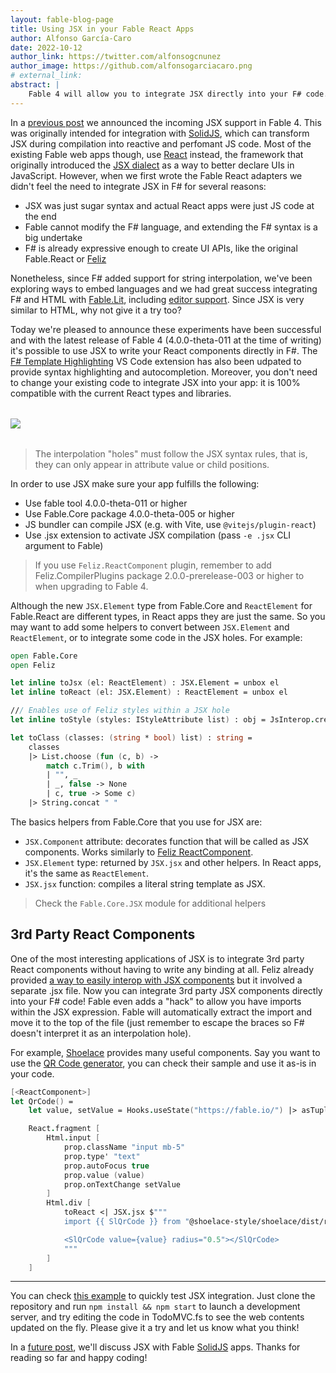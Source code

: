```yaml
---
layout: fable-blog-page
title: Using JSX in your Fable React Apps
author: Alfonso García-Caro
date: 2022-10-12
author_link: https://twitter.com/alfonsogcnunez
author_image: https://github.com/alfonsogarciacaro.png
# external_link:
abstract: |
    Fable 4 will allow you to integrate JSX directly into your F# code. You can take advantage of this to improve interop with 3rd party components, or if you just prefer the JSX syntax to declare your UIs.
---
```


In a [previous post](2022-06-06-Snake_Island_alpha.html) we announced the incoming JSX support in Fable 4. This was originally intended for integration with [SolidJS](https://www.solidjs.com/), which can transform JSX during compilation into reactive and perfomant JS code. Most of the existing Fable web apps though, use [React](https://reactjs.org/) instead, the framework that originally introduced the [JSX dialect](https://reactjs.org/docs/introducing-jsx.html) as a way to better declare UIs in JavaScript. However, when we first wrote the Fable React adapters we didn't feel the need to integrate JSX in F# for several reasons:

- JSX was just sugar syntax and actual React apps were just JS code at the end
- Fable cannot modify the F# language, and extending the F# syntax is a big undertake
- F# is already expressive enough to create UI APIs, like the original Fable.React or [Feliz](https://zaid-ajaj.github.io/Feliz/)

Nonetheless, since F# added support for string interpolation, we've been exploring ways to embed languages and we had great success integrating F# and HTML with [Fable.Lit](https://fable.io/Fable.Lit/), including [editor support](https://marketplace.visualstudio.com/items?itemName=alfonsogarciacaro.vscode-template-fsharp-highlight). Since JSX is very similar to HTML, why not give it a try too?

Today we're pleased to announce these experiments have been successful and with the latest release of Fable 4 (4.0.0-theta-011 at the time of writing) it's possible to use JSX to write your React components directly in F#. The [F# Template Highlighting](https://marketplace.visualstudio.com/items?itemName=alfonsogarciacaro.vscode-template-fsharp-highlight) VS Code extension has also been udpated to provide syntax highlighting and autocompletion. Moreover, you don't need to change your existing code to integrate JSX into your app: it is 100% compatible with the current React types and libraries.

<img src="./jsx-react.webp" style="max-width: 40rem; margin: 2rem auto; display: block;" />

> The interpolation "holes" must follow the JSX syntax rules, that is, they can only appear in attribute value or child positions.

In order to use JSX make sure your app fulfills the following:

- Use fable tool 4.0.0-theta-011 or higher
- Use Fable.Core package 4.0.0-theta-005 or higher
- JS bundler can compile JSX (e.g. with Vite, use `@vitejs/plugin-react`)
- Use .jsx extension to activate JSX compilation (pass `-e .jsx` CLI argument to Fable)

> If you use `Feliz.ReactComponent` plugin, remember to add Feliz.CompilerPlugins package 2.0.0-prerelease-003 or higher to when upgrading to Fable 4.

Although the new `JSX.Element` type from Fable.Core and `ReactElement` for Fable.React are different types, in React apps they are just the same. So you may want to add some helpers to convert between `JSX.Element` and `ReactElement`, or to integrate some code in the JSX holes. For example:

```fsharp
open Fable.Core
open Feliz

let inline toJsx (el: ReactElement) : JSX.Element = unbox el
let inline toReact (el: JSX.Element) : ReactElement = unbox el

/// Enables use of Feliz styles within a JSX hole
let inline toStyle (styles: IStyleAttribute list) : obj = JsInterop.createObj (unbox styles)

let toClass (classes: (string * bool) list) : string =
    classes
    |> List.choose (fun (c, b) ->
        match c.Trim(), b with
        | "", _
        | _, false -> None
        | c, true -> Some c)        
    |> String.concat " "
```

The basics helpers from Fable.Core that you use for JSX are:

- `JSX.Component` attribute: decorates function that will be called as JSX components. Works similarly to [Feliz ReactComponent](https://zaid-ajaj.github.io/Feliz/#/Feliz/React/StatelessComponents).
- `JSX.Element` type: returned by `JSX.jsx` and other helpers. In React apps, it's the same as `ReactElement`.
- `JSX.jsx` function: compiles a literal string template as JSX.

> Check the `Fable.Core.JSX` module for additional helpers

## 3rd Party React Components

One of the most interesting applications of JSX is to integrate 3rd party React components without having to write any binding at all. Feliz already provided [a way to easily interop with JSX components](https://zaid-ajaj.github.io/Feliz/#/Feliz/UsingJsx) but it involved a separate .jsx file. Now you can integrate 3rd party JSX components directly into your F# code! Fable even adds a "hack" to allow you have imports within the JSX expression. Fable will automatically extract the import and move it to the top of the file (just remember to escape the braces so F# doesn't interpret it as an interpolation hole).

For example, [Shoelace](https://shoelace.style/) provides many useful components. Say you want to use the [QR Code generator](https://shoelace.style/components/qr-code), you can check their sample and use it as-is in your code.

```fsharp
[<ReactComponent>]
let QrCode() =
    let value, setValue = Hooks.useState("https://fable.io/") |> asTuple

    React.fragment [
        Html.input [
            prop.className "input mb-5"
            prop.type' "text"
            prop.autoFocus true
            prop.value (value)
            prop.onTextChange setValue
        ]
        Html.div [
            toReact <| JSX.jsx $"""
            import {{ SlQrCode }} from "@shoelace-style/shoelace/dist/react"

            <SlQrCode value={value} radius="0.5"></SlQrCode>
            """
        ]
    ]
```

<hr />

You can check [this example](https://github.com/alfonsogarciacaro/fable-react-sample/tree/6cdfa0acda587d4b051c88234d790b4dfcdd9276) to quickly test JSX integration. Just clone the repository and run `npm install && npm start` to launch a development server, and try editing the code in TodoMVC.fs to see the web contents updated on the fly. Please give it a try and let us know what you think!

In a [future post](2022-10-18-fable-solid.html), we'll discuss JSX with Fable [SolidJS](https://www.solidjs.com/) apps. Thanks for reading so far and happy coding!